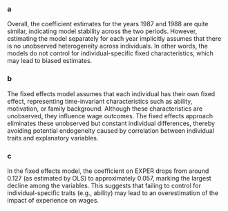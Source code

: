 

### a 

Overall, the coefficient estimates for the years 1987 and 1988 are quite similar, indicating model stability across the two periods. However, estimating the model separately for each year implicitly assumes that there is no unobserved heterogeneity across individuals. In other words, the models do not control for individual-specific fixed characteristics, which may lead to biased estimates.

### b 

The fixed effects model assumes that each individual has their own fixed effect, representing time-invariant characteristics such as ability, motivation, or family background. Although these characteristics are unobserved, they influence wage outcomes. The fixed effects approach eliminates these unobserved but constant individual differences, thereby avoiding potential endogeneity caused by correlation between individual traits and explanatory variables.

### c 

In the fixed effects model, the coefficient on EXPER drops from around 0.127 (as estimated by OLS) to approximately 0.057, marking the largest decline among the variables. This suggests that failing to control for individual-specific traits (e.g., ability) may lead to an overestimation of the impact of experience on wages.
